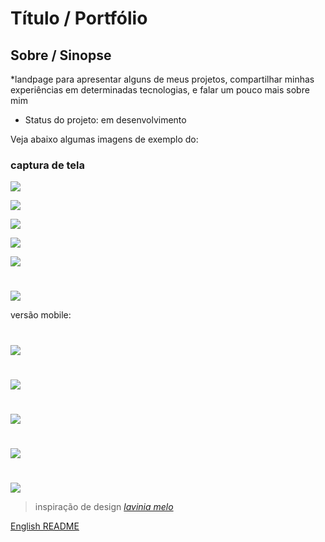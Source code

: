 # Título / Portfólio

## Sobre / Sinopse

*landpage para apresentar alguns de meus projetos, compartilhar minhas experiências em determinadas tecnologias, e falar um pouco mais sobre mim

* Status do projeto: em desenvolvimento



Veja abaixo algumas imagens de exemplo do:

### captura de tela
![](./src/assets/desktop-about.png)

![](./src/assets/desktop-contact.png)

![](./src/assets/desktop-main.png)

![](./src/assets/desktop-repos.png)

![](./src/assets/desktop-skills.png)
#
![](./src/assets/desktop-menu-open.png)


versão mobile:

#
![](./src/assets/card-skill.png)
#
![](./src/assets/mobile-top.png)
#
![](./src/assets/mobile-menu-active.png)
#
![](./src/assets/mobile-repos.png)
#
![](./src/assets/form.png)

> inspiração de design [*lavinia melo*](https://dribbble.com/laviniamelo)


[English README](./README.md)
